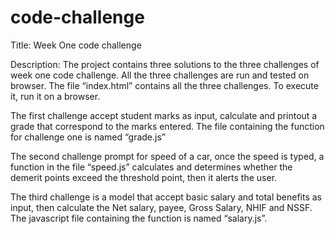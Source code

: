 # code-challenge
Title: Week One code challenge

Description: 
The project contains three solutions to the three challenges of week one code challenge. All the three challenges are run and tested on browser.
The file “index.html” contains all the three challenges. To execute it, run it on a browser.

The first challenge accept student marks as input, calculate and printout a grade that correspond to the marks entered. The file containing the function for challenge one is named “grade.js”

The second challenge prompt for speed of a car, once the speed is typed, a function in the file “speed.js” calculates and determines whether the demerit points exceed the threshold point, then it alerts the user.

The third challenge is a model that accept basic salary and total benefits as input, then calculate the Net salary, payee, Gross Salary, NHIF and NSSF. The javascript file containing the function is named “salary.js”.
